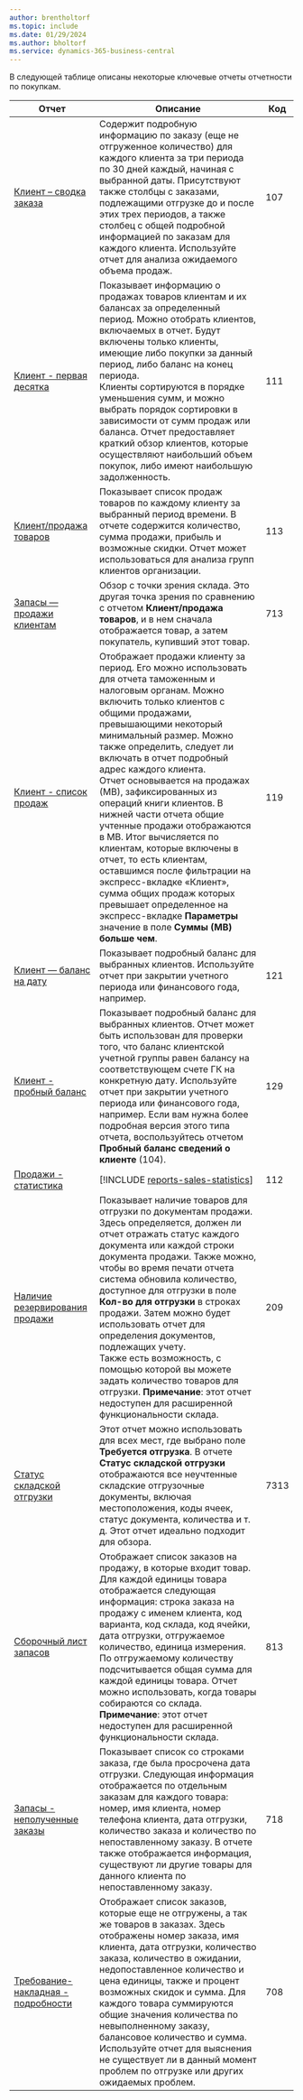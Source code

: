 ```yaml
---
author: brentholtorf
ms.topic: include
ms.date: 01/29/2024
ms.author: bholtorf
ms.service: dynamics-365-business-central
---
```


В следующей таблице описаны некоторые ключевые отчеты отчетности по покупкам.

| Отчет | Описание | Код | 
|---------|---------|---------|
|[Клиент – сводка заказа](https://businesscentral.dynamics.com?report=107)| Содержит подробную информацию по заказу (еще не отгруженное количество) для каждого клиента за три периода по 30 дней каждый, начиная с выбранной даты. Присутствуют также столбцы с заказами, подлежащими отгрузке до и после этих трех периодов, а также столбец с общей подробной информацией по заказам для каждого клиента. Используйте отчет для анализа ожидаемого объема продаж. |107|
|[Клиент - первая десятка](https://businesscentral.dynamics.com?report=111)| Показывает информацию о продажах товаров клиентам и их балансах за определенный период. Можно отобрать клиентов, включаемых в отчет. Будут включены только клиенты, имеющие либо покупки за данный период, либо баланс на конец периода.<br>Клиенты сортируются в порядке уменьшения сумм, и можно выбрать порядок сортировки в зависимости от сумм продаж или баланса. Отчет предоставляет краткий обзор клиентов, которые осуществляют наибольший объем покупок, либо имеют наибольшую задолженность.|111|
|[Клиент/продажа товаров](https://businesscentral.dynamics.com?report=113)|Показывает список продаж товаров по каждому клиенту за выбранный период времени. В отчете содержится количество, сумма продажи, прибыль и возможные скидки. Отчет может использоваться для анализа групп клиентов организации.|113|
|[Запасы — продажи клиентам](https://businesscentral.dynamics.com?report=713)|Обзор с точки зрения склада. Это другая точка зрения по сравнению с отчетом **Клиент/продажа товаров**, и в нем сначала отображается товар, а затем покупатель, купивший этот товар.|713|
|[Клиент - список продаж](https://businesscentral.dynamics.com?report=119)|Отображает продажи клиенту за период. Его можно использовать для отчета таможенным и налоговым органам. Можно включить только клиентов с общими продажами, превышающими некоторый минимальный размер. Можно также определить, следует ли включать в отчет подробный адрес каждого клиента.<br>Отчет основывается на продажах (МВ), зафиксированных из операций книги клиентов. В нижней части отчета общие учтенные продажи отображаются в МВ. Итог вычисляется по клиентам, которые включены в отчет, то есть клиентам, оставшимся после фильтрации на экспресс-вкладке «Клиент», сумма общих продаж которых превышает определенное на экспресс-вкладке **Параметры** значение в поле **Суммы (МВ) больше чем**.|119|
|[Клиент — баланс на дату](https://businesscentral.dynamics.com?report=121)|Показывает подробный баланс для выбранных клиентов. Используйте отчет при закрытии учетного периода или финансового года, например.|121|
|[Клиент - пробный баланс](https://businesscentral.dynamics.com?report=129)|Показывает подробный баланс для выбранных клиентов. Отчет может быть использован для проверки того, что баланс клиентской учетной группы равен балансу на соответствующем счете ГК на конкретную дату. Используйте отчет при закрытии учетного периода или финансового года, например. Если вам нужна более подробная версия этого типа отчета, воспользуйтесь отчетом **Пробный баланс сведений о клиенте** (104).| 129 |
|[Продажи - статистика](https://businesscentral.dynamics.com?report=112)|[!INCLUDE [reports-sales-statistics](reports-sales-statistics.md)] | 112|
|[Наличие резервирования продажи](https://businesscentral.dynamics.com?report=209)|Показывает наличие товаров для отгрузки по документам продажи. Здесь определяется, должен ли отчет отражать статус каждого документа или каждой строки документа продажи. Также можно, чтобы во время печати отчета система обновила количество, доступное для отгрузки в поле **Кол-во для отгрузки** в строках продажи. Затем можно будет использовать отчет для определения документов, подлежащих учету.<br>Также есть возможность, с помощью которой вы можете задать количество товаров для отгрузки. **Примечание**: этот отчет недоступен для расширенной функциональности склада.| 209 |
|[Статус складской отгрузки](https://businesscentral.dynamics.com?report=7313)|Этот отчет можно использовать для всех мест, где выбрано поле **Требуется отгрузка**. В отчете **Статус складской отгрузки** отображаются все неучтенные складские отгрузочные документы, включая местоположения, коды ячеек, статус документа, количества и т. д. Этот отчет идеально подходит для обзора.| 7313 |
|[Сборочный лист запасов](https://businesscentral.dynamics.com?report=813)|Отображает список заказов на продажу, в которые входит товар. Для каждой единицы товара отображается следующая информация: строка заказа на продажу с именем клиента, код варианта, код склада, код ячейки, дата отгрузки, отгружаемое количество, единица измерения. По отгружаемому количеству подсчитывается общая сумма для каждой единицы товара. Отчет можно использовать, когда товары собираются со склада.<br>**Примечание**: этот отчет недоступен для расширенной функциональности склада.|813|
|[Запасы - неполученные заказы](https://businesscentral.dynamics.com?report=718)|Показывает список со строками заказа, где была просрочена дата отгрузки. Следующая информация отображается по отдельным заказам для каждого товара: номер, имя клиента, номер телефона клиента, дата отгрузки, количество заказа и количество по непоставленному заказу. В отчете также отображается информация, существуют ли другие товары для данного клиента по непоставленному заказу.|718|
|[Требование-накладная - подробности](https://businesscentral.dynamics.com?report=708)|Отображает список заказов, которые еще не отгружены, а так же товаров в заказах. Здесь отображены номер заказа, имя клиента, дата отгрузки, количество заказа, количество в ожидании, недопоставленное количество и цена единицы, также и процент возможных скидок и сумма. Для каждого товара суммируются общие значения количества по невыполненному заказу, балансовое количество и сумма. Используйте отчет для выяснения не существует ли в данный момент проблем по отгрузке или других ожидаемых проблем.|708|